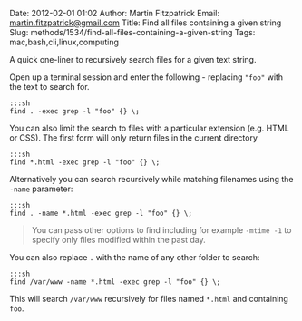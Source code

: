Date: 2012-02-01 01:02
Author: Martin Fitzpatrick
Email: martin.fitzpatrick@gmail.com
Title: Find all files containing a given string
Slug: methods/1534/find-all-files-containing-a-given-string
Tags: mac,bash,cli,linux,computing

A quick one-liner to recursively search files for a given text string.









Open up a terminal session and enter the following - replacing `"foo"` with the text to search for. 

    :::sh
    find . -exec grep -l "foo" {} \;






You can also limit the search to files with a particular extension (e.g. HTML or CSS). The first form will only return files in the current directory

    :::sh
    find *.html -exec grep -l "foo" {} \;

Alternatively you can search recursively while matching filenames using the `-name` parameter:

    :::sh
    find . -name *.html -exec grep -l "foo" {} \;



>You can pass other options to find including for example `-mtime -1` to specify only files modified within the past day.  


You can also replace `.` with the name of any other folder to search:

    :::sh
    find /var/www -name *.html -exec grep -l "foo" {} \;

This will search `/var/www` recursively for files named `*.html` and containing `foo`.





